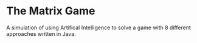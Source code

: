 # The Matrix Game
 A simulation of using Artifical Intelligence to solve a game with 8 different approaches written in Java.

